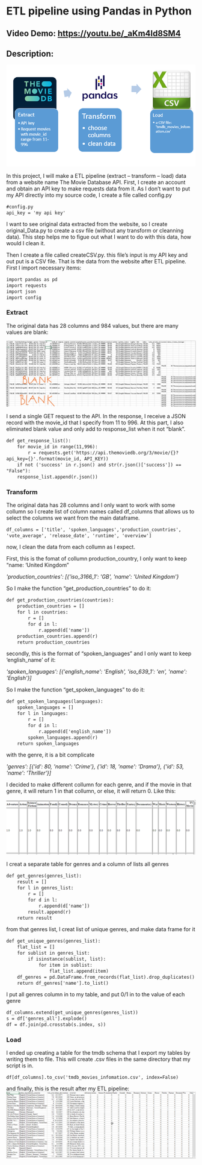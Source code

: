 # ETL pipeline using Pandas in Python
## Video Demo:  <https://youtu.be/_aKm4Id8SM4>
## Description:

![](picture/WINWORD_GVOmgUQCM5.png)


In this project, I will make a ETL pipeline (extract – transform – load) data from a website name The Movie Database API. First, I create an account and obtain an API key to make requests data from it.
As I don’t want to put my API directly into my source code, I create a file called config.py

	#config.py
	api_key = 'my api key'

I want to see original data extracted from the website, so I create original_Data.py to create a csv file (without any transform or cleanning data). This step helps me to figue out what I want to do with this data, how would I clean it.

Then I create a file called createCSV.py. this file’s input is my API key and out put is a CSV file. That is the data from the website after ETL pipeline.
First I import necessary items:

	import pandas as pd
	import requests
	import json
	import config


### Extract

The original data has 28 columns and 984 values, but there are many values are blank:
 
![](picture/InkedEXCEL_L8yJ26rVbG_LI.jpg)	
	


I send a single GET request to the API. In the response, I receive a JSON record with the movie_id that I specify from 11 to 996.
At this part, I also eliminated blank value and only add to response_list when it not “blank”. 
	
	def get_response_list():
		for movie_id in range(11,996):
        	r = requests.get('https://api.themoviedb.org/3/movie/{}?api_key={}'.format(movie_id, API_KEY))
		if not ('success' in r.json() and str(r.json()['success']) == "False"):
		response_list.append(r.json())

### Transform

The original data has 28 columns and I only want to work with some collumn so I create list of column names called df_columns that allows us to select the columns we want from the main dataframe.
	
	df_columns = ['title', 'spoken_languages','production_countries', 'vote_average', 'release_date', 'runtime', 'overview']

now, I clean the data from each collumn as I expect.

First, this is the fomat of collumn production_country, I only want to keep “name: ‘United Kingdom”

*'production_countries': [{'iso_3166_1': 'GB', 'name': 'United Kingdom'}*

So I make the function “get_production_countries” to do it:

	def get_production_countries(countries):
		production_countries = []
		for l in countries:
			r = []
			for d in l:
				r.append(d['name'])
        production_countries.append(r) 
		return production_countries 

secondly, this is the format of “spoken_languages” and I only want to keep ‘english_name’ of it:

*'spoken_languages': [{'english_name': 'English', 'iso_639_1': 'en', 'name': 'English'}]*

So I make the function “get_spoken_languages” to do it:

	def get_spoken_languages(languages):
    	spoken_languages = []
    	for l in languages:
        	r = []
        	for d in l:
            	r.append(d['english_name'])
        	spoken_languages.append(r)  
    	return spoken_languages           

with the genre, it is a bit complicate

*'genres':* 
*[{'id': 80, 'name': 'Crime'}, {'id': 18, 'name': 'Drama'}, {'id': 53, 'name': 'Thriller'}]*

I decided to make different collumn for each genre, and if the movie in that genre, it will return 1 in that collumn, or else, it will return 0. Like this: 
 
 ![](picture/chrome_SzIuwFafbM.png)
 
I creat a separate table for genres and a column of lists all genres
 
	def get_genres(genres_list):
    	result = []
    	for l in genres_list:
        	r = []
        	for d in l:
            	r.append(d['name'])
        	result.append(r)    
    	return result

from that genres list, I creat list of unique genres, and make data frame for it

	def get_unique_genres(genres_list):
    	flat_list = []
    	for sublist in genres_list:
        	if isinstance(sublist, list):
            	for item in sublist:
                	flat_list.append(item)
    	df_genres = pd.DataFrame.from_records(flat_list).drop_duplicates()
    	return df_genres['name'].to_list()

I put all genres column in to my table, and put 0/1 in to the value of each genre 

	df_columns.extend(get_unique_genres(genres_list))
	s = df['genres_all'].explode()
	df = df.join(pd.crosstab(s.index, s))

### Load

I ended up creating a table for the tmdb schema that I export my tables by writing them to file. This will create  .csv files in the same directory that my script is in.

	df[df_columns].to_csv('tmdb_movies_infomation.csv', index=False)
	
 and finally, this is the result after my ETL pipeline:
 ![](picture/EXCEL_tdmhKzPaHQ.png)


